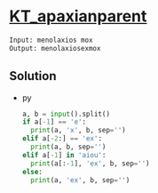 # [KT_apaxianparent](https://open.kattis.com/problems/apaxianparent)



```txt
Input: menolaxios mox
Output: menolaxiosexmox
```

## Solution

* py

  ```py
  a, b = input().split()
  if a[-1] == 'e':
    print(a, 'x', b, sep='')
  elif a[-2:] == 'ex':
    print(a, b, sep='')
  elif a[-1] in 'aiou':
    print(a[:-1], 'ex', b, sep='')
  else:
    print(a, 'ex', b, sep='')
  ```
